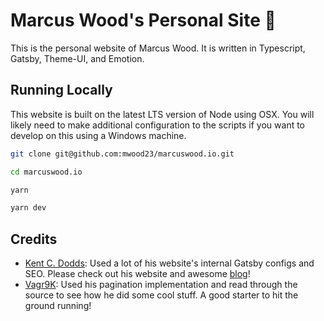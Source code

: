 # Marcus Wood's Personal Site 🌊

This is the personal website of Marcus Wood. It is written in Typescript, Gatsby, Theme-UI, and Emotion.

## Running Locally

This website is built on the latest LTS version of Node using OSX. You will likely need to make additional configuration to the scripts if you want to develop on this using a Windows machine.

```sh
git clone git@github.com:mwood23/marcuswood.io.git

cd marcuswood.io

yarn

yarn dev
```

## Credits

- [Kent C. Dodds](https://github.com/kentcdodds/kentcdodds.com): Used a lot of his website's internal Gatsby configs and SEO. Please check out his website and awesome [blog](https://kentcdodds.com/blog/)!
- [Vagr9K](https://github.com/Vagr9K/gatsby-advanced-starter): Used his pagination implementation and read through the source to see how he did some cool stuff. A good starter to hit the ground running!
